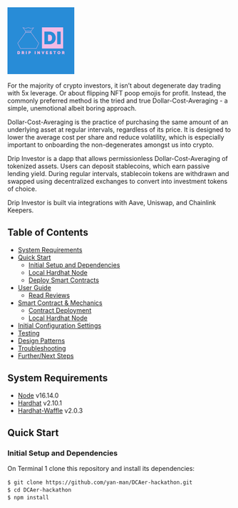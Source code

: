 <img src="./img/DripInvestor-logos/Drip%20Investor-logos.jpeg" alt="Drip Investor" style="width:150px;"/>

For the majority of crypto investors, it isn’t about degenerate day trading with 5x leverage. Or about flipping NFT poop emojis for profit. Instead, the commonly preferred method is the tried and true Dollar-Cost-Averaging - a simple, unemotional albeit boring approach.

Dollar-Cost-Averaging is the practice of purchasing the same amount of an underlying asset at regular intervals, regardless of its price. It is designed to lower the average cost per share and reduce volatility, which is especially important to onboarding the non-degenerates amongst us into crypto.

Drip Investor is a dapp that allows permissionless Dollar-Cost-Averaging of tokenized assets. Users can deposit stablecoins, which earn passive lending yield. During regular intervals, stablecoin tokens are withdrawn and swapped using decentralized exchanges to convert into investment tokens of choice.

Drip Investor is built via integrations with Aave, Uniswap, and Chainlink Keepers.

## Table of Contents

- [System Requirements](#system-requirements)
- [Quick Start](#quick-start)
  - [Initial Setup and Dependencies](#initial-setup-and-dependencies)
  - [Local Hardhat Node](#local-hardhat-node)
  - [Deploy Smart Contracts](#deploy-smart-contracts)
- [User Guide](#user-guide)
  - [Read Reviews](#read-reviews)
- [Smart Contract & Mechanics](#smart-contract--mechanics)
  - [Contract Deployment](#contract-deployment)
  - [Local Hardhat Node](#local-hardhat-node)
- [Initial Configuration Settings](#initial-configuration-settings)
- [Testing](#testing)
- [Design Patterns](#design-patterns)
- [Troubleshooting](#troubleshooting)
- [Further/Next Steps](#further--next-steps)

## System Requirements

- [Node](https://nodejs.org/en/download/) v16.14.0
- [Hardhat](https://hardhat.org/) v2.10.1
- [Hardhat-Waffle](https://www.npmjs.com/package/@nomiclabs/hardhat-waffle) v2.0.3

## Quick Start

### Initial Setup and Dependencies

On Terminal 1 clone this repository and install its dependencies:

```sh
$ git clone https://github.com/yan-man/DCAer-hackathon.git
$ cd DCAer-hackathon
$ npm install
```
